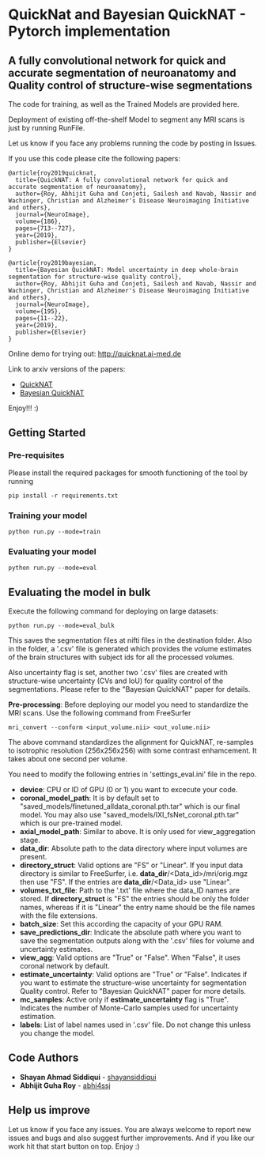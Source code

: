 # QuickNat and Bayesian QuickNAT - Pytorch implementation

A fully convolutional network for quick and accurate segmentation of neuroanatomy and Quality control of structure-wise segmentations
-----------------------------------------------------------

The code for training, as well as the Trained Models are provided here.

Deployment of existing off-the-shelf Model to segment any MRI scans is just by running RunFile.

Let us know if you face any problems running the code by posting in Issues.

If you use this code please cite the following papers:
```
@article{roy2019quicknat,
  title={QuickNAT: A fully convolutional network for quick and accurate segmentation of neuroanatomy},
  author={Roy, Abhijit Guha and Conjeti, Sailesh and Navab, Nassir and Wachinger, Christian and Alzheimer's Disease Neuroimaging Initiative and others},
  journal={NeuroImage},
  volume={186},
  pages={713--727},
  year={2019},
  publisher={Elsevier}
}

@article{roy2019bayesian,
  title={Bayesian QuickNAT: Model uncertainty in deep whole-brain segmentation for structure-wise quality control},
  author={Roy, Abhijit Guha and Conjeti, Sailesh and Navab, Nassir and Wachinger, Christian and Alzheimer's Disease Neuroimaging Initiative and others},
  journal={NeuroImage},
  volume={195},
  pages={11--22},
  year={2019},
  publisher={Elsevier}
}
```
Online demo for trying out: http://quicknat.ai-med.de 

Link to arxiv versions of the papers:
* [QuickNAT](https://arxiv.org/abs/1801.04161)
* [Bayesian QuickNAT](https://arxiv.org/abs/1811.09800)

Enjoy!!! :)
 

## Getting Started

### Pre-requisites
Please install the required packages for smooth functioning of the tool by running
```
pip install -r requirements.txt
```

### Training your model

```
python run.py --mode=train
```

### Evaluating your model

```
python run.py --mode=eval
```

## Evaluating the model in bulk

Execute the following command for deploying on large datasets:
```
python run.py --mode=eval_bulk
```
This saves the segmentation files at nifti files in the destination folder. Also in the folder, a '.csv' file is generated which provides the volume estimates of the brain structures with subject ids for all the processed volumes.

Also uncertainty flag is set, another two '.csv' files are created with structure-wise uncertainty (CVs and IoU) for quality control of the segmentations. Please refer to the "Bayesian QuickNAT" paper for details.

**Pre-processing**: Before deploying our model you need to standardize the MRI scans. Use the following command from FreeSurfer 
```
mri_convert --conform <input_volume.nii> <out_volume.nii>
```
The above command standardizes the alignment for QuickNAT, re-samples to isotrophic resolution (256x256x256) with some contrast enhamcement. It takes about one second per volume.

You need to modify the following entries in 'settings_eval.ini' file in the repo.

* **device**: CPU or ID of GPU (0 or 1) you want to excecute your code.
* **coronal_model_path**: It is by default set to "saved_models/finetuned_alldata_coronal.pth.tar" which is our final model. You may also use "saved_models/IXI_fsNet_coronal.pth.tar" which is our pre-trained model.
* **axial_model_path**: Similar to above. It is only used for view_aggregation stage.
* **data_dir**: Absolute path to the data directory where input volumes are present.
* **directory_struct**: Valid options are "FS" or "Linear". If you input data directory is similar to FreeSurfer, i.e. **data_dir**/<Data_id>/mri/orig.mgz then use "FS". If the entries are **data_dir**/<Data_id> use "Linear".
* **volumes_txt_file**: Path to the '.txt' file where the data_ID names are stored. If **directory_struct** is "FS" the entries should be only the folder names, whereas if it is "Linear" the entry name should be the file names with the file extensions.
* **batch_size**: Set this according the capacity of your GPU RAM.
* **save_predictions_dir**: Indicate the absolute path where you want to save the segmentation outputs along with the '.csv' files for volume and uncertainty estimates.
* **view_agg**: Valid options are "True" or "False". When "False", it uses coronal network by default.
* **estimate_uncertainty**: Valid options are "True" or "False". Indicates if you want to estimate the structure-wise uncertainty for segmentation Quality control. Refer to "Bayesian QuickNAT" paper for more details.
* **mc_samples**: Active only if **estimate_uncertainty** flag is "True". Indicates the number of Monte-Carlo samples used for uncertainty estimation. 
* **labels**: List of label names used in '.csv' file. Do not change this unless you change the model.

 


## Code Authors

* **Shayan Ahmad Siddiqui**  - [shayansiddiqui](https://github.com/shayansiddiqui)
* **Abhijit Guha Roy**  - [abhi4ssj](https://github.com/abhi4ssj)


## Help us improve
Let us know if you face any issues. You are always welcome to report new issues and bugs and also suggest further improvements. And if you like our work hit that start button on top. Enjoy :)